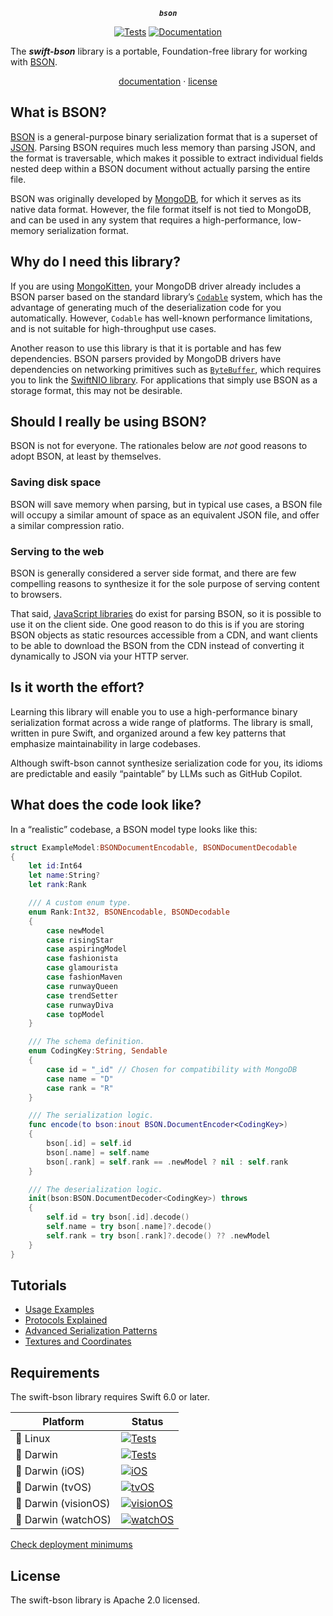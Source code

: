 <div align="center">

***`bson`***

[![Tests](https://github.com/tayloraswift/swift-bson/actions/workflows/Tests.yml/badge.svg)](https://github.com/tayloraswift/swift-bson/actions/workflows/Tests.yml)
[![Documentation](https://github.com/tayloraswift/swift-bson/actions/workflows/Documentation.yml/badge.svg)](https://github.com/tayloraswift/swift-bson/actions/workflows/Documentation.yml)

</div>

The ***swift-bson*** library is a portable, Foundation-free library for working with [BSON](https://bsonspec.org/).

<div align="center">

[documentation](https://swiftinit.org/docs/swift-bson) ·
[license](LICENSE)

</div>


## What is BSON?

[BSON](https://bsonspec.org/) is a general-purpose binary serialization format that is a superset of [JSON](https://www.json.org/). Parsing BSON requires much less memory than parsing JSON, and the format is traversable, which makes it possible to extract individual fields nested deep within a BSON document without actually parsing the entire file.

BSON was originally developed by [MongoDB](https://www.mongodb.com/), for which it serves as its native data format. However, the file format itself is not tied to MongoDB, and can be used in any system that requires a high-performance, low-memory serialization format.


## Why do I need this library?

If you are using [MongoKitten](https://github.com/orlandos-nl/MongoKitten), your MongoDB driver already includes a BSON parser based on the standard library’s [`Codable`](https://swiftinit.org/docs/swift/swift/codable) system, which has the advantage of generating much of the deserialization code for you automatically. However, `Codable` has well-known performance limitations, and is not suitable for high-throughput use cases.

Another reason to use this library is that it is portable and has few dependencies. BSON parsers provided by MongoDB drivers have dependencies on networking primitives such as [`ByteBuffer`](https://swiftinit.org/docs/swift-nio/niocore/bytebuffer), which requires you to link the [SwiftNIO library](https://github.com/apple/swift-nio). For applications that simply use BSON as a storage format, this may not be desirable.


## Should I really be using BSON?

BSON is not for everyone. The rationales below are *not* good reasons to adopt BSON, at least by themselves.


### Saving disk space

BSON will save memory when parsing, but in typical use cases, a BSON file will occupy a similar amount of space as an equivalent JSON file, and offer a similar compression ratio.


### Serving to the web

BSON is generally considered a server side format, and there are few compelling reasons to synthesize it for the sole purpose of serving content to browsers.

That said, [JavaScript libraries](https://www.npmjs.com/package/bson) do exist for parsing BSON, so it is possible to use it on the client side. One good reason to do this is if you are storing BSON objects as static resources accessible from a CDN, and want clients to be able to download the BSON from the CDN instead of converting it dynamically to JSON via your HTTP server.


## Is it worth the effort?

Learning this library will enable you to use a high-performance binary serialization format across a wide range of platforms. The library is small, written in pure Swift, and organized around a few key patterns that emphasize maintainability in large codebases.

Although swift-bson cannot synthesize serialization code for you, its idioms are predictable and easily “paintable” by LLMs such as GitHub Copilot.


## What does the code look like?

In a “realistic” codebase, a BSON model type looks like this:

```swift
struct ExampleModel:BSONDocumentEncodable, BSONDocumentDecodable
{
    let id:Int64
    let name:String?
    let rank:Rank

    /// A custom enum type.
    enum Rank:Int32, BSONEncodable, BSONDecodable
    {
        case newModel
        case risingStar
        case aspiringModel
        case fashionista
        case glamourista
        case fashionMaven
        case runwayQueen
        case trendSetter
        case runwayDiva
        case topModel
    }

    /// The schema definition.
    enum CodingKey:String, Sendable
    {
        case id = "_id" // Chosen for compatibility with MongoDB
        case name = "D"
        case rank = "R"
    }

    /// The serialization logic.
    func encode(to bson:inout BSON.DocumentEncoder<CodingKey>)
    {
        bson[.id] = self.id
        bson[.name] = self.name
        bson[.rank] = self.rank == .newModel ? nil : self.rank
    }

    /// The deserialization logic.
    init(bson:BSON.DocumentDecoder<CodingKey>) throws
    {
        self.id = try bson[.id].decode()
        self.name = try bson[.name]?.decode()
        self.rank = try bson[.rank]?.decode() ?? .newModel
    }
}
```

## Tutorials

- [Usage Examples](https://swiftinit.org/docs/swift-bson/bson/examples)
- [Protocols Explained](https://swiftinit.org/docs/swift-bson/bson/walkthrough)
- [Advanced Serialization Patterns](https://swiftinit.org/docs/swift-bson/bson/serialization-patterns)
- [Textures and Coordinates](https://swiftinit.org/docs/swift-bson/bson/textures-and-coordinates)


## Requirements

The swift-bson library requires Swift 6.0 or later.


| Platform | Status |
| -------- | ------ |
| 🐧 Linux | [![Tests](https://github.com/tayloraswift/swift-bson/actions/workflows/Tests.yml/badge.svg)](https://github.com/tayloraswift/swift-bson/actions/workflows/Tests.yml) |
| 🍏 Darwin | [![Tests](https://github.com/tayloraswift/swift-bson/actions/workflows/Tests.yml/badge.svg)](https://github.com/tayloraswift/swift-bson/actions/workflows/Tests.yml) |
| 🍏 Darwin (iOS) | [![iOS](https://github.com/tayloraswift/swift-bson/actions/workflows/iOS.yml/badge.svg)](https://github.com/tayloraswift/swift-bson/actions/workflows/iOS.yml) |
| 🍏 Darwin (tvOS) | [![tvOS](https://github.com/tayloraswift/swift-bson/actions/workflows/tvOS.yml/badge.svg)](https://github.com/tayloraswift/swift-bson/actions/workflows/tvOS.yml) |
| 🍏 Darwin (visionOS) | [![visionOS](https://github.com/tayloraswift/swift-bson/actions/workflows/visionOS.yml/badge.svg)](https://github.com/tayloraswift/swift-bson/actions/workflows/visionOS.yml) |
| 🍏 Darwin (watchOS) | [![watchOS](https://github.com/tayloraswift/swift-bson/actions/workflows/watchOS.yml/badge.svg)](https://github.com/tayloraswift/swift-bson/actions/workflows/watchOS.yml) |


[Check deployment minimums](https://swiftinit.org/docs/swift-bson#ss:platform-requirements)


## License

The swift-bson library is Apache 2.0 licensed.
